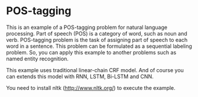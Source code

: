 # POS-tagging

This is an example of a POS-tagging problem for natural language processing.
Part of speech (POS) is a category of word, such as noun and verb.
POS-tagging problem is the task of assigning part of speech to each word in a sentence.
This problem can be formulated as a sequential labeling problem.
So, you can apply this example to another problems such as named entity recognition.

This example uses traditional linear-chain CRF model.
And of course you can extends this model with RNN, LSTM, Bi-LSTM and CNN.

You need to install nltk (http://www.nltk.org/) to execute the example.
